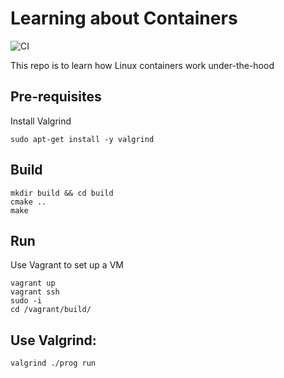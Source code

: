 # Learning about Containers
![CI](https://github.com/shrmrf/cmake-dock/workflows/CI/badge.svg)

This repo is to learn how Linux containers work under-the-hood

## Pre-requisites
Install Valgrind
```
sudo apt-get install -y valgrind
```
## Build
```
mkdir build && cd build
cmake ..
make
```

## Run
Use Vagrant to set up a VM

```
vagrant up
vagrant ssh
sudo -i
cd /vagrant/build/
```


## Use Valgrind:
```
valgrind ./prog run
```
